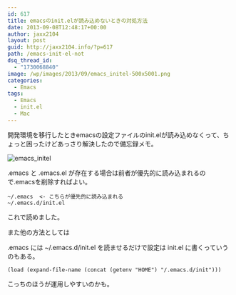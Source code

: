 ```yaml
---
id: 617
title: emacsのinit.elが読み込めないときの対処方法
date: 2013-09-08T12:48:17+00:00
author: jaxx2104
layout: post
guid: http://jaxx2104.info/?p=617
path: /emacs-init-el-not
dsq_thread_id:
  - "1730068840"
image: /wp/images/2013/09/emacs_initel-500x5001.png
categories:
  - Emacs
tags:
  - Emacs
  - init.el
  - Mac
---
```

開発環境を移行したときemacsの設定ファイルのinit.elが読み込めなくって、ちょっと困ったけどあっさり解決したので備忘録メモ。

<img src="/images/2013/09/emacs_initel-500x500.jpg" alt="emacs_initel" class="img-rounded aligncenter size-large wp-image-623" />

.emacs と .emacs.el が存在する場合は前者が優先的に読み込まれるので.emacsを削除すればよい。

```
~/.emacs  <- こちらが優先的に読み込まれる
~/.emacs.d/init.el
```

これで読めました。

また他の方法としては
  
.emacs には ~/.emacs.d/init.el を読ませるだけで設定は init.el に書くっていうのもある。

```
(load (expand-file-name (concat (getenv "HOME") "/.emacs.d/init")))
```

こっちのほうが運用しやすいのかも。